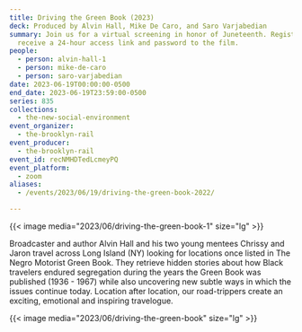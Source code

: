 ```yaml
---
title: Driving the Green Book (2023)
deck: Produced by Alvin Hall, Mike De Caro, and Saro Varjabedian
summary: Join us for a virtual screening in honor of Juneteenth. Register to
  receive a 24-hour access link and password to the film.
people:
  - person: alvin-hall-1
  - person: mike-de-caro
  - person: saro-varjabedian
date: 2023-06-19T00:00:00-0500
end_date: 2023-06-19T23:59:00-0500
series: 835
collections:
  - the-new-social-environment
event_organizer:
  - the-brooklyn-rail
event_producer:
  - the-brooklyn-rail
event_id: recNMHDTedLcmeyPQ
event_platform:
  - zoom
aliases:
  - /events/2023/06/19/driving-the-green-book-2022/

---
```


{{< image media="2023/06/driving-the-green-book-1" size="lg" >}}

Broadcaster and author Alvin Hall and his two young mentees Chrissy and Jaron travel across Long Island (NY) looking for locations once listed in The Negro Motorist Green Book. They retrieve hidden stories about how Black travelers endured segregation during the years the Green Book was published (1936 - 1967) while also uncovering new subtle ways in which the issues continue today. Location after location, our road-trippers create an exciting, emotional and inspiring travelogue.

{{< image media="2023/06/driving-the-green-book" size="lg" >}}